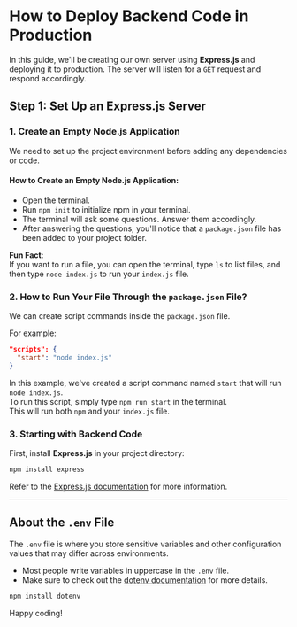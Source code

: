 # How to Deploy Backend Code in Production

In this guide, we'll be creating our own server using **Express.js** and deploying it to production. The server will listen for a `GET` request and respond accordingly.

## Step 1: Set Up an Express.js Server

### 1. Create an Empty Node.js Application

We need to set up the project environment before adding any dependencies or code.

#### How to Create an Empty Node.js Application:

- Open the terminal.
- Run `npm init` to initialize npm in your terminal.
- The terminal will ask some questions. Answer them accordingly.
- After answering the questions, you'll notice that a `package.json` file has been added to your project folder.

**Fun Fact**:  
If you want to run a file, you can open the terminal, type `ls` to list files, and then type `node index.js` to run your `index.js` file.

### 2. How to Run Your File Through the `package.json` File?

We can create script commands inside the `package.json` file.

For example:
```json
"scripts": {
  "start": "node index.js"
}
```

In this example, we've created a script command named `start` that will run `node index.js`.  
To run this script, simply type `npm run start` in the terminal.  
This will run both `npm` and your `index.js` file.

### 3. Starting with Backend Code

First, install **Express.js** in your project directory:
```bash
npm install express
```

Refer to the [Express.js documentation](https://expressjs.com/) for more information.

---

## About the `.env` File

The `.env` file is where you store sensitive variables and other configuration values that may differ across environments.

- Most people write variables in uppercase in the `.env` file.
- Make sure to check out the [dotenv documentation](https://github.com/motdotla/dotenv) for more details.

```bash
npm install dotenv
```

Happy coding!
```
